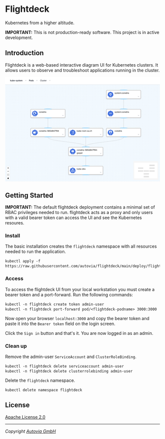 # Flightdeck

Kubernetes from a higher altitude.

**IMPORTANT:** This is not production-ready software. This project is in active development.

## Introduction

Flightdeck is a web-based interactive diagram UI for Kubernetes clusters. It allows users to observe and troubleshoot applications running in the cluster.

![Flightdeck UI](docs/images/flightdeck-ui.png)

## Getting Started

**IMPORTANT:** The default flightdeck deployment contains a minimal set of RBAC privileges needed to run. flightdeck acts as a proxy and only users with a valid bearer token can access the UI and see the Kubernetes resoures.

### Install

The basic installation creates the `flightdeck` namespace with all resources needed to run the application. 

```shell
kubectl apply -f https://raw.githubusercontent.com/autovia/flightdeck/main/deploy/flightdeck.latest.yaml
```

### Access

To access the flightdeck UI from your local workstation you must create a bearer token and a port-forward. Run the following commands:

```shell
kubectl -n flightdeck create token admin-user
kubectl -n flightdeck port-forward pod/<flightdeck-podname> 3000:3000
```

Now open your browser `localhost:3000` and copy the bearer token and paste it into the `Bearer token` field on the login screen.

Click the `Sign in` button and that's it. You are now logged in as an admin.

### Clean up

Remove the admin-user `ServiceAccount` and `ClusterRoleBinding`.

```shell
kubectl -n flightdeck delete serviceaccount admin-user
kubectl -n flightdeck delete clusterrolebinding admin-user
```

Delete the `flightdeck` namespace.

```shell
kubectl delete namespace flightdeck
```

## License

[Apache License 2.0](https://github.com/autovia/flightdeck/blob/master/LICENSE)

----
_Copyright [Autovia GmbH](https://autovia.io)_
